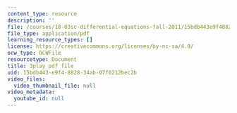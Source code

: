 ```yaml
---
content_type: resource
description: ''
file: /courses/18-03sc-differential-equations-fall-2011/15bdb443e9f4882834ab07f0212bec2b_3ejfkMHr_DE.pdf
file_type: application/pdf
learning_resource_types: []
license: https://creativecommons.org/licenses/by-nc-sa/4.0/
ocw_type: OCWFile
resourcetype: Document
title: 3play pdf file
uid: 15bdb443-e9f4-8828-34ab-07f0212bec2b
video_files:
  video_thumbnail_file: null
video_metadata:
  youtube_id: null
---
```

